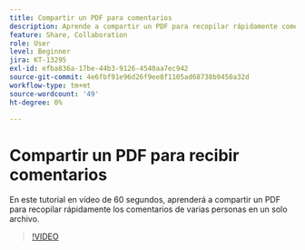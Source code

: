 ```yaml
---
title: Compartir un PDF para comentarios
description: Aprende a compartir un PDF para recopilar rápidamente comentarios de varias personas en un solo archivo
feature: Share, Collaboration
role: User
level: Beginner
jira: KT-13295
exl-id: efba836a-17be-44b3-9126-4540aa7ec942
source-git-commit: 4e6fbf91e96d26f9ee8f1105ad68738b9450a32d
workflow-type: tm+mt
source-wordcount: '49'
ht-degree: 0%

---
```


# Compartir un PDF para recibir comentarios

En este tutorial en vídeo de 60 segundos, aprenderá a compartir un PDF para recopilar rápidamente los comentarios de varias personas en un solo archivo.

>[!VIDEO](https://video.tv.adobe.com/v/340769?quality=12&learn=on&hidetitle=true)
